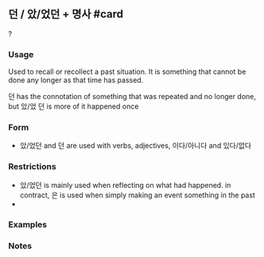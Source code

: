 ## 던 / 았/었던 + 명사 #card
?
### Usage
Used to recall or recollect a past situation. It is something that cannot be done any longer as that time has passed.

던 has the connotation of something that was repeated and no longer done, but 았/었 던 is more of it happened once
### Form
- 았/었던 and 던 are used with verbs, adjectives, 이다/아니다 and 있다/없다
### Restrictions
* 았/었던 is mainly used when reflecting on what had happened. in contract, 은 is used when simply making an event something in the past
* 
### Examples
### Notes
